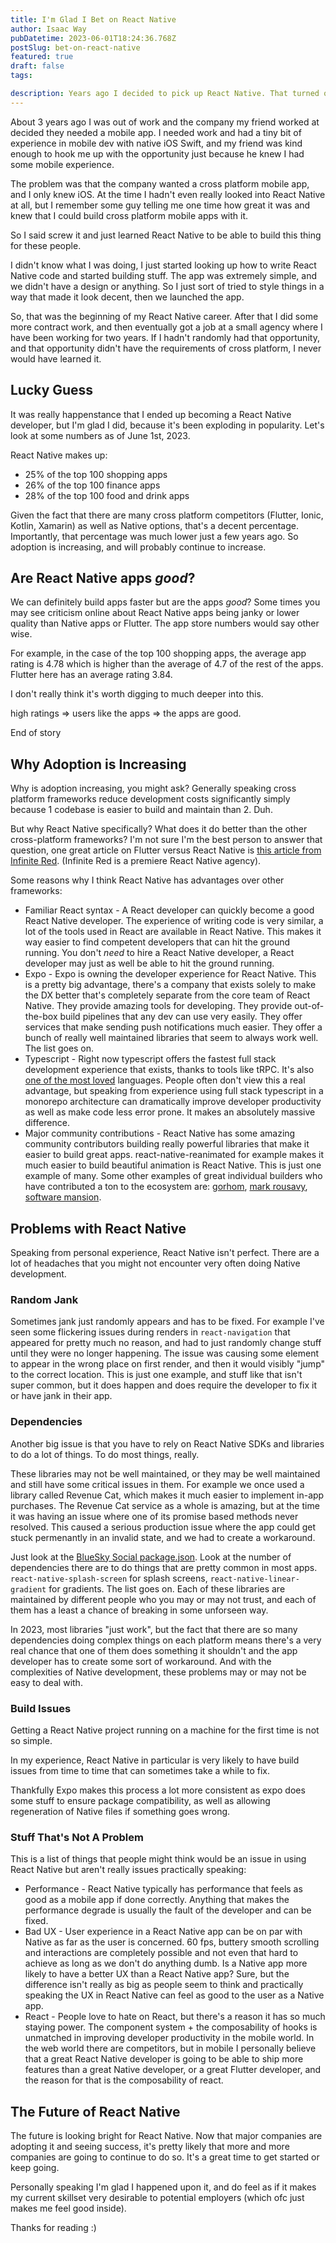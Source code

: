 ```yaml
---
title: I'm Glad I Bet on React Native
author: Isaac Way
pubDatetime: 2023-06-01T18:24:36.768Z
postSlug: bet-on-react-native
featured: true
draft: false
tags:

description: Years ago I decided to pick up React Native. That turned out to be a really good idea.
---
```


About 3 years ago I was out of work and the company my friend worked at decided they needed a mobile app. I needed work and had a tiny bit of experience in mobile dev with native iOS Swift, and my friend was kind enough to hook me up with the opportunity just because he knew I had some mobile experience.

The problem was that the company wanted a cross platform mobile app, and I only knew iOS. At the time I hadn't even really looked into React Native at all, but I remember some guy telling me one time how great it was and knew that I could build cross platform mobile apps with it.

So I said screw it and just learned React Native to be able to build this thing for these people.

I didn't know what I was doing, I just started looking up how to write React Native code and started building stuff. The app was extremely simple, and we didn't have a design or anything. So I just sort of tried to style things in a way that made it look decent, then we launched the app.

So, that was the beginning of my React Native career. After that I did some more contract work, and then eventually got a job at a small agency where I have been working for two years. If I hadn't randomly had that opportunity, and that opportunity didn't have the requirements of cross platform, I never would have learned it.

## Lucky Guess

It was really happenstance that I ended up becoming a React Native developer, but I'm glad I did, because it's been exploding in popularity. Let's look at some numbers as of June 1st, 2023.

React Native makes up:

- 25% of the top 100 shopping apps
- 26% of the top 100 finance apps
- 28% of the top 100 food and drink apps

Given the fact that there are many cross platform competitors (Flutter, Ionic, Kotlin, Xamarin) as well as Native options, that's a decent percentage. Importantly, that percentage was much lower just a few years ago. So adoption is increasing, and will probably continue to increase.

## Are React Native apps _good_?

We can definitely build apps faster but are the apps _good_? Some times you may see criticism online about React Native apps being janky or lower quality than Native apps or Flutter. The app store numbers would say other wise.

For example, in the case of the top 100 shopping apps, the average app rating is 4.78 which is higher than the average of 4.7 of the rest of the apps. Flutter here has an average rating 3.84.

I don't really think it's worth digging to much deeper into this.

high ratings => users like the apps => the apps are good.

End of story

## Why Adoption is Increasing

Why is adoption increasing, you might ask? Generally speaking cross platform frameworks reduce development costs significantly simply because 1 codebase is easier to build and maintain than 2. Duh.

But why React Native specifically? What does it do better than the other cross-platform frameworks? I'm not sure I'm the best person to answer that question, one great article on Flutter versus React Native is [this article from Infinite Red](https://shift.infinite.red/flutter-is-better-than-react-native-fed10c92a768). (Infinite Red is a premiere React Native agency).

Some reasons why I think React Native has advantages over other frameworks:

- Familiar React syntax - A React developer can quickly become a good React Native developer. The experience of writing code is very similar, a lot of the tools used in React are available in React Native. This makes it way easier to find competent developers that can hit the ground running. You don't _need_ to hire a React Native developer, a React developer may just as well be able to hit the ground running.
- Expo - Expo is owning the developer experience for React Native. This is a pretty big advantage, there's a company that exists solely to make the DX better that's completely separate from the core team of React Native. They provide amazing tools for developing. They provide out-of-the-box build pipelines that any dev can use very easily. They offer services that make sending push notifications much easier. They offer a bunch of really well maintained libraries that seem to always work well. The list goes on.
- Typescript - Right now typescript offers the fastest full stack development experience that exists, thanks to tools like tRPC. It's also [one of the most loved](https://survey.stackoverflow.co/2022/#section-most-loved-dreaded-and-wanted-programming-scripting-and-markup-languages) languages. People often don't view this a real advantage, but speaking from experience using full stack typescript in a monorepo architecture can dramatically improve developer productivity as well as make code less error prone. It makes an absolutely massive difference.
- Major community contributions - React Native has some amazing community contributors building really powerful libraries that make it easier to build great apps. react-native-reanimated for example makes it much easier to build beautiful animation is React Native. This is just one example of many. Some other examples of great individual builders who have contributed a ton to the ecosystem are: [gorhom](https://github.com/gorhomh), [mark rousavy](https://github.com/mrousavy), [software mansion](https://github.com/software-mansion).

## Problems with React Native

Speaking from personal experience, React Native isn't perfect. There are a lot of headaches that you might not encounter very often doing Native development.

### Random Jank

Sometimes jank just randomly appears and has to be fixed. For example I've seen some flickering issues during renders in `react-navigation` that appeared for pretty much no reason, and had to just randomly change stuff until they were no longer happening. The issue was causing some element to appear in the wrong place on first render, and then it would visibly "jump" to the correct location. This is just one example, and stuff like that isn't super common, but it does happen and does require the developer to fix it or have jank in their app.

### Dependencies

Another big issue is that you have to rely on React Native SDKs and libraries to do a lot of things. To do most things, really.

These libraries may not be well maintained, or they may be well maintained and still have some critical issues in them. For example we once used a library called Revenue Cat, which makes it much easier to implement in-app purchases. The Revenue Cat service as a whole is amazing, but at the time it was having an issue where one of its promise based methods never resolved. This caused a serious production issue where the app could get stuck permenantly in an invalid state, and we had to create a workaround.

Just look at the [BlueSky Social package.json](https://github.com/bluesky-social/social-app/blob/main/package.json). Look at the number of dependencies there are to do things that are pretty common in most apps. `react-native-splash-screen` for splash screens, `react-native-linear-gradient` for gradients. The list goes on. Each of these libraries are maintained by different people who you may or may not trust, and each of them has a least a chance of breaking in some unforseen way.

In 2023, most libraries "just work", but the fact that there are so many dependencies doing complex things on each platform means there's a very real chance that one of them does something it shouldn't and the app developer has to create some sort of workaround. And with the complexities of Native development, these problems may or may not be easy to deal with.

### Build Issues

Getting a React Native project running on a machine for the first time is not so simple.

In my experience, React Native in particular is very likely to have build issues from time to time that can sometimes take a while to fix.

Thankfully Expo makes this process a lot more consistent as expo does some stuff to ensure package compatibility, as well as allowing regeneration of Native files if something goes wrong.

### Stuff That's Not A Problem

This is a list of things that people might think would be an issue in using React Native but aren't really issues practically speaking:

- Performance - React Native typically has performance that feels as good as a mobile app if done correctly. Anything that makes the performance degrade is usually the fault of the developer and can be fixed.
- Bad UX - User experience in a React Native app can be on par with Native as far as the user is concerned. 60 fps, buttery smooth scrolling and interactions are completely possible and not even that hard to achieve as long as we don't do anything dumb. Is a Native app more likely to have a better UX than a React Native app? Sure, but the difference isn't really as big as people seem to think and practically speaking the UX in React Native can feel as good to the user as a Native app.
- React - People love to hate on React, but there's a reason it has so much staying power. The component system + the composability of hooks is unmatched in improving developer productivity in the mobile world. In the web world there are competitors, but in mobile I personally believe that a great React Native developer is going to be able to ship more features than a great Native developer, or a great Flutter developer, and the reason for that is the composability of react.

## The Future of React Native

The future is looking bright for React Native. Now that major companies are adopting it and seeing success, it's pretty likely that more and more companies are going to continue to do so. It's a great time to get started or keep going.

Personally speaking I'm glad I happened upon it, and do feel as if it makes my current skillset very desirable to potential employers (which ofc just makes me feel good inside).

Thanks for reading :)

